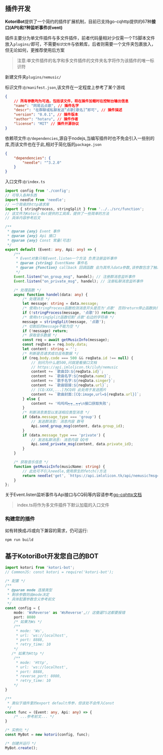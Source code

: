 ## 插件开发

**KotoriBot**提供了一个简约的插件扩展机制，目前已支持go-cqhttp提供的67种**接口(API)**和?种监听**事件(Event)**

插件主要分为单文件插件与多文件插件，前者代码量相对少仅需一个TS脚本文件放入`plugins/`即可，不需要`标识文件`与依赖库，后者则需要一个文件夹包裹放入，但无论如何，更推荐使用后方案

> 注意:单文件插件的名字和多文件插件的文件夹名字将作为该插件的唯一标识符

新建文件夹`plugins/nemusic/`

标识文件:`@/manifest.json`,该文件在一定程度上参考了某个游戏

```json
{
    // 所有参数均为可选，包括该文件，将在插件加载时在控制台输出信息
    "name": "网易云点歌", // 插件名字
    "descr": "在群聊或私聊发送“点歌[歌名]”即可", // 插件描述
    "version": "0.0.1", // 插件版本
    "author": "hotaru", // 插件作者
    "license": "MIT" // 插件开源协议
}
```

依赖项文件:`@/dependencies`,源自于nodejs,当编写插件时也不免会引入一些别的库,而该文件也在于此,相对于简化版的`package.json`

```json
{
    "dependencies": {
        "needle": "^3.2.0"
    }
}
```

入口文件:`@/index.ts`

```typescript
import config from './config';
// 可导入各种东西
import needle from 'needle';
// 一个简易的http请求库
import { stringProcess, stringSplit } from '../../src/function';
// 该文件为Kotori-Bot提供的工具库，提供了一些简单的方法
// 具体内容参考后文

/**
 * @param {any} Event 事件
 * @param {any} Api 接口
 * @param {any} Const 常量(可选)
 */
export default (Event: any, Api: any) => {
    /**
     * Event对象只有Event.listen一个方法 负责注册监听事件
     * @param {string} EventName 事件名
     * @param {Function} callback 回调函数 会为其传入data参数,该参数包含了触发事件的相关信息
     */
    Event.listen("on_group_msg", handel); // 注册群消息监听事件
    Event.listen("on_private_msg", handel); // 注册私聊消息监听事件

    /* 处理函数 */
    async function handel(data: any) {
        /* 处理消息 */
        let message: string = data.message;
        /* 使用stringProcess函数检测消息开头是否为'点歌' 否则return停止函数执行 */
        if (!stringProcess(message, '点歌')) return;
        /* 使用stringSplit函数切割'点歌'右边的字符串 */
        message = stringSplit(message, '点歌');
        /* 切割后的message不能为空 */
        if (!message) return;
        /* 获取音乐数据 */
        const req = await getMusicInfo(message);
        const reqData = req.body.data;
        let content: string = '';
        /* 判断是否请求成功且有数据 */
        if (req.body.code === 500 && reqData.id !== null) {
            // 别问为什么是500,问就是看接口文档
            // https://api.imlolicon.tk/iluh/nemusic
            content += `歌曲ID:${reqData.id}`;
            content += `歌曲名字:${reqData.name}`;
            content += `歌手名字:${reqData.singer}`;
            content += `歌曲链接:${reqData.url}`;
            // [CQ:XXX,...]为CQ码 此处用于发送图片
            content += `歌曲封面:[CQ:image,url=${reqData.url}]`;
        } else {
            content += '呜呜呜┭┮﹏┭┮\n接口获取失败';
        }
        /* 判断消息类型以发送相应类型消息 */
        if (data.message_type === 'group') {
            // 发送群消息: 消息内容 群号
            Api.send_group_msg(content, data.group_id);
        }
        if (data.message_type === 'private') {
            // 发送私聊消息: 消息内容 QQ号
            Api.send_private_msg(content, data.private_id);
        }
    }

    /* 获取音乐信息 */
    function getMusicInfo(musicName: string) {
        // 此处可不引入needle,使用原生的fetch()方法
        return needle('get', `https://api.imlolicon.tk/api/nemusic?msg=${musicName}&line=1`);
    }
};

```

关于Event.listen监听事件与Api接口与CQ码等内容请参考[go-cqhttp文档](https://docs.go-cqhttp.org/)

> index.ts将作为多文件插件下默认加载的入口文件

### 构建您的插件

如有转换成JS或向下兼容的需求，仍可运行:

```bash
npm run build
```


## 基于KotoriBot开发您自己的BOT

```typescript
import kotori from 'kotori-bot';
// CommonJS: const kotori = require('kotori-bot');

/* 配置 */
/**
 * @param mode 连接类型
 * 剩余参数则由mode决定
 * 具体配置参数含义参考前文
 */
const config = {
    mode: 'WsReverse' as 'WsReverse',// 这傻逼TS这都要报错
    port: 8080
    /* 如果为Ws */
    /**
     * mode: 'Ws',
     * url: 'ws://localhost',
     * port: 8888,
     * retry_time: 10
    */
   /* 如果为Http */
    /**
     * mode: 'Http',
     * url: 'ws://localhost',
     * port: 8888,
     * reverse_port: 8080,
     * retry_time: 10
    */
}

/**
 * 类似于插件里的export default传参，但该处不会传入Const
 */
const func = (Event: any, Api: any) => {
    /* ...参考前文... */
}

/* 实例化 */
const MyBot = new kotori(config, func);

/* 创建并运行 */
MyBot.create();

```

